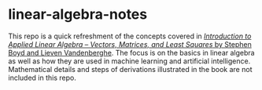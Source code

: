 # linear-algebra-notes
This repo is a quick refreshment of the concepts covered in [*Introduction to Applied Linear Algebra – Vectors, Matrices, and Least Squares* by Stephen Boyd and Lieven Vandenberghe](https://web.stanford.edu/~boyd/vmls/). The focus is on the basics in linear algebra as well as how they are used in machine learning and artificial intelligence. Mathematical details and steps of derivations illustrated in the book are not included in this repo. 
